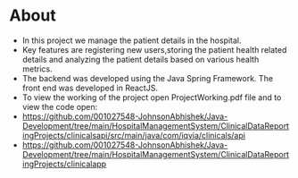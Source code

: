 # About

* In this project we manage the patient details in the hospital.
* Key features are registering new users,storing the patient health related details and analyzing the patient details based on various health metrics.
* The backend was developed using the Java Spring Framework. The front end was developed in ReactJS.
* To view the working of the project open ProjectWorking.pdf file and to view the code open:
* https://github.com/001027548-JohnsonAbhishek/Java-Development/tree/main/HospitalManagementSystem/ClinicalDataReportingProjects/clinicalsapi/src/main/java/com/iqvia/clinicals/api
* https://github.com/001027548-JohnsonAbhishek/Java-Development/tree/main/HospitalManagementSystem/ClinicalDataReportingProjects/clinicalapp  
